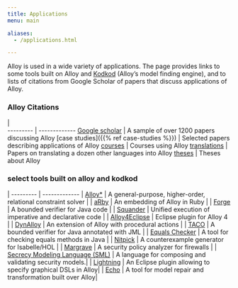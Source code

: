 ```yaml
---
title: Applications
menu: main

aliases:
  - /applications.html

---
```


Alloy is used in a wide variety of applications. The page provides links to some tools built 
on Alloy and [Kodkod](http://alloy.mit.edu/kodkod/) (Alloy’s model finding engine), and to lists of 
citations from Google Scholar of papers that discuss applications of Alloy.

### Alloy Citations

   |     
 --------- | ------------- 
 [Google scholar](http://scholar.google.com/scholar?q=alloy+language+OR+model+-hysteresis+-metal+-steel+-thermal+-titanium+-surface+-magnetic+-weld+-anneal&hl=en&num=100&as_sdt=1,22&as_ylo=1997&as_subj=eng) | A sample of over 1200 papers discussing Alloy
 [case studies]({{% ref case-studies %}}) | Selected papers describing applications of Alloy 
 [courses](citations/courses.html) | Courses using Alloy 
 [translations](citations/language-translations.html) | Papers on translating a dozen other languages into Alloy 
 [theses](citations/theses.html) | Theses about Alloy 


### select tools built on alloy and kodkod

   |
 --------- | ------------- 
| [Alloy*](http://alloy.mit.edu/alloy/hola/) | A general-purpose, higher-order, relational constraint solver |
| [aRby](http://people.csail.mit.edu/aleks/website/arby/) | An embedding of Alloy in Ruby |
| [Forge](http://sdg.csail.mit.edu/forge/) | A bounded verifier for Java code |
| [Squander](http://people.csail.mit.edu/aleks/squander) | Unified execution of imperative and declarative code |
| [Alloy4Eclipse](http://code.google.com/p/alloy4eclipse) | Eclipse plugin for Alloy 4 |
| [DynAlloy](http://www.dc.uba.ar/inv/grupos/rfm_folder/dynalloy) | An extension of Alloy with procedural actions |
| [TACO](http://www.dc.uba.ar/inv/grupos/rfm_folder/TACO) | A bounded verifier for Java annotated with JML |
| [Equals Checker](http://eqchecker.sourceforge.net/) | A tool for checking equals methods in Java |
| [Nitpick](http://www4.in.tum.de/~blanchet/nitpick.html) | A counterexample generator for Isabelle/HOL |
| [Margrave](http://www.margrave-tool.org/) | A security policy analyzer for firewalls |
| [Secrecy Modeling Language (SML)](http://www.site.uottawa.ca/~whassan/public_html.old/Languages/index.html) | A language for composing and validating security models.|
| [Lightning](http://lightning.gforge.uni.lu) | An Eclipse plugin allowing to specify graphical DSLs in Alloy|
| [Echo](http://haslab.github.io/echo/) | A tool for model repair and transformation built over Alloy|


